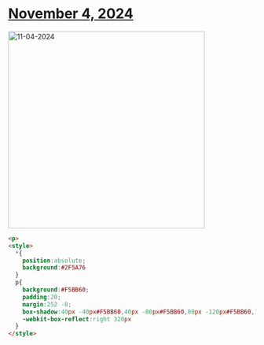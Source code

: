 # [November 4, 2024](https://cssbattle.dev/play/ojcpdfoPpkvaFCqyaBpt)

<img src="https://firebasestorage.googleapis.com/v0/b/cssbattleapp.appspot.com/o/user%2Fe6YbeBahWNPT7VpE2rE2p85byxa2%2Ftargets%2Ftarget_njk4t0a@2x.png?alt=media" width="400" alt="11-04-2024" />

```html
<p>
<style>
  *{
    position:absolute;
    background:#2F5A76
  }
  p{
    background:#F5BB60;
    padding:20;
    margin:252 -8;
    box-shadow:40px -40px#F5BB60,40px -80px#F5BB60,80px -120px#F5BB60,120px -160px#F5BB60,120px -200px#F5BB60,160px -240px#F5BB60;
    -webkit-box-reflect:right 320px
  }
</style>
```
